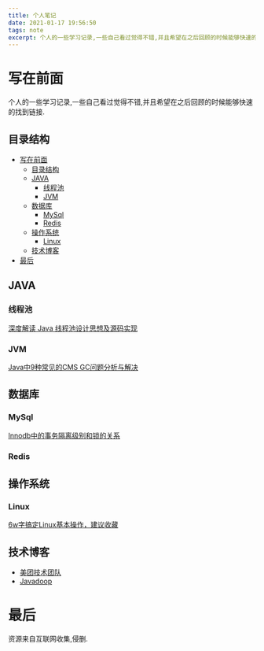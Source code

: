 ```yaml
---
title: 个人笔记
date: 2021-01-17 19:56:50
tags: note
excerpt: 个人的一些学习记录,一些自己看过觉得不错,并且希望在之后回顾的时候能够快速的找到链接.
---
```


# 写在前面
个人的一些学习记录,一些自己看过觉得不错,并且希望在之后回顾的时候能够快速的找到链接.

<!-- more -->

## 目录结构

- [写在前面](#写在前面)
  - [目录结构](#目录结构)
  - [JAVA](#java)
    - [线程池](#线程池)
    - [JVM](#jvm)
  - [数据库](#数据库)
    - [MySql](#mysql)
    - [Redis](#redis)
  - [操作系统](#操作系统)
    - [Linux](#linux)
  - [技术博客](#技术博客)
- [最后](#最后)


## JAVA

### 线程池
[深度解读 Java 线程池设计思想及源码实现](https://javadoop.com/post/java-thread-pool)
### JVM
[Java中9种常见的CMS GC问题分析与解决](https://tech.meituan.com/2020/11/12/java-9-cms-gc.html)
## 数据库
### MySql
[Innodb中的事务隔离级别和锁的关系](https://tech.meituan.com/2014/08/20/innodb-lock.html)
### Redis

## 操作系统
### Linux
[6w字搞定Linux基本操作，建议收藏](https://juejin.cn/post/6917096816118857736)

## 技术博客
- [美团技术团队](https://tech.meituan.com/)
- [Javadoop](https://javadoop.com/)

# 最后

资源来自互联网收集,侵删.
